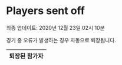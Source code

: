 # Players sent off
최종 업데이트: 2020년 12월 23일 02시 10분


경기 중 오류가 발생하는 경우 자동으로 퇴장됩니다.


| 퇴장된 참가자 |
|:---:|